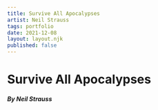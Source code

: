 ```yaml
---
title: Survive All Apocalypses
artist: Neil Strauss
tags: portfolio
date: 2021-12-08
layout: layout.njk
published: false
---
```


# Survive All Apocalypses
##### By Neil Strauss
